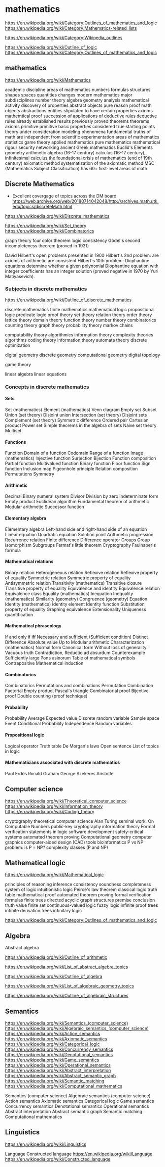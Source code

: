 # mathematics

https://en.wikipedia.org/wiki/Category:Outlines_of_mathematics_and_logic
https://en.wikipedia.org/wiki/Category:Mathematics-related_lists

https://en.wikipedia.org/wiki/Category:Wikipedia_outlines

https://en.wikipedia.org/wiki/Outline_of_logic
https://en.wikipedia.org/wiki/Category:Outlines_of_mathematics_and_logic

## mathematics

https://en.wikipedia.org/wiki/Mathematics

academic discipline
areas of mathematics
numbers
formulas
structures
shapes
spaces
quantities
changes
modern mathematics
major subdisciplines
number theory
algebra
geometry
analysis
mathematical activity
discovery of properties
abstract objects
pure reason
proof
math objects
abstractions
entities stipulated to have certain
properties
axioms
mathemtical proof
succession of applications of deductive rules
deductive rules
already established results
previously proved theorems
theorems
axioms
primitive
primitive basic properties considered true starting points
theory under consideration
modeling phenomena
fundamental truths of math are independent from scientific experimentation
areas of mathematics
statistics
game theory
applied mathematics
pure mathematics
mathematical rigour
security
networking
ancient Greek mathematics
Euclid's Elements
geometry
arithmetic
algebra (16-17 century)
calculus (16-17 century), infinitesimal calculus
the foundational crisis of mathematics (end of 19th century)
axiomatic method
systematization of the axiomatic method
MSC (Mathematics Subject Classification) has 60+ first-level areas of math


## Discrete Mathematics

* Excellent covergage of topics across the DM board
https://web.archive.org/web/20180714042048/http://archives.math.utk.edu/topics/discreteMath.html


https://en.wikipedia.org/wiki/Discrete_mathematics

https://en.wikipedia.org/wiki/Set_theory
https://en.wikipedia.org/wiki/Combinatorics

graph theory
four color theorem
logic
consistency
Gödel's second incompleteness theorem (proved in 1931)

David Hilbert's open problems presented in 1900
Hilbert's 2nd problem: are axioms of arithmetic are consistent
Hilbert's 10th problem: Diophantine equations determine whether a given polynomial Diophantine equation with integer coefficients has an integer solution (proved negative in 1970 by Yuri Matiyasevich).

### Subjects in discrete mathematics

https://en.wikipedia.org/wiki/Outline_of_discrete_mathematics

discrete mathematics
  finite mathematics
mathematical logic
  propositional logic
  predicate logic
  proof theory
set theory
  relation theory
  order theory
  lattice theory
  domain theory
  function theory
number theory
  combinatorics
  counting theory
graph theory
probability theory
  markov chains

computability theory
  algorithmics
  information theory
  complexity theories
  algorithms
  coding theory
  information theory
  automata theory
  discrete optimization

digital geometry
discrete geometry
computational geometry
digital topology

game theory

linear algebra
  linear equations

### Concepts in discrete mathematics

#### Sets
Set (mathematics)
Element (mathematics)
Venn diagram
Empty set
Subset
Union (set theory)
Disjoint union
Intersection (set theory)
Disjoint sets
Complement (set theory)
Symmetric difference
Ordered pair
Cartesian product
Power set
Simple theorems in the algebra of sets
Naive set theory
Multiset

#### Functions
Function
Domain of a function
Codomain
Range of a function
Image (mathematics)
Injective function
Surjection
Bijection
Function composition
Partial function
Multivalued function
Binary function
Floor function
Sign function
Inclusion map
Pigeonhole principle
Relation composition
Permutations
Symmetry

#### Arithmetic
Decimal
Binary numeral system
Divisor
Division by zero
Indeterminate form
Empty product
Euclidean algorithm
Fundamental theorem of arithmetic
Modular arithmetic
Successor function

#### Elementary algebra
Elementary algebra
Left-hand side and right-hand side of an equation
Linear equation
Quadratic equation
Solution point
Arithmetic progression
Recurrence relation
Finite difference
Difference operator
Groups
Group isomorphism
Subgroups
Fermat's little theorem
Cryptography
Faulhaber's formula

#### Mathematical relations
Binary relation
Heterogeneous relation
Reflexive relation
Reflexive property of equality
Symmetric relation
Symmetric property of equality
Antisymmetric relation
Transitivity (mathematics)
Transitive closure
Transitive property of equality
Equivalence and identity
Equivalence relation
Equivalence class
Equality (mathematics)
Inequation
Inequality (mathematics)
Similarity (geometry)
Congruence (geometry)
Equation
Identity (mathematics)
Identity element
Identity function
Substitution property of equality
Graphing equivalence
Extensionality
Uniqueness quantification

#### Mathematical phraseology
If and only if iff
Necessary and sufficient (Sufficient condition) 
Distinct
Difference
Absolute value
Up to
Modular arithmetic
Characterization (mathematics)
Normal form
Canonical form
Without loss of generality
Vacuous truth
Contradiction, Reductio ad absurdum
Counterexample
Sufficiently large
Pons asinorum
Table of mathematical symbols
Contrapositive 
Mathematical induction

#### Combinatorics
Combinatorics
Permutations and combinations
Permutation
Combination
Factorial
Empty product
Pascal's triangle
Combinatorial proof
Bijective proof
Double counting (proof technique)

#### Probability
Probability
Average
Expected value
Discrete random variable
Sample space
Event
Conditional Probability
Independence
Random variables

#### Propositional logic
Logical operator
Truth table
De Morgan's laws
Open sentence
List of topics in logic


#### Mathematicians associated with discrete mathematics
Paul Erdős
Ronald Graham
George Szekeres
Aristotle


## Computer science

https://en.wikipedia.org/wiki/Theoretical_computer_science
https://en.wikipedia.org/wiki/Information_theory
https://en.wikipedia.org/wiki/Coding_theory

cryptography
theoretical computer science
Alan Turing seminal work, On Computable Numbers
public-key cryptography
information theory
Formal verification
statements in logic
software development
safety-critical systems
automated theorem proving
Computational geometry
computer graphics
computer-aided design (CAD) tools
bioinformatics
P vs NP problem: is P = NP?
complexity classes (P and NP)

## Mathematical logic

https://en.wikipedia.org/wiki/Mathematical_logic

principles of reasoning
inference
consistency
soundness
completeness
system of logic
intuitionistic logic
Peirce's law
theorem
classical logic
truth table
mathematical proof
automated theorem proving
formal verification
formulas
finite trees
directed acyclic graph structures
premise
conclusion
truth value
finite set
continuous-valued logic
fuzzy logic
infinite proof trees
infinite derivation trees
infinitary logic

https://en.wikipedia.org/wiki/Category:Outlines_of_mathematics_and_logic


## Algebra

Abstract algebra

https://en.wikipedia.org/wiki/Outline_of_arithmetic

https://en.wikipedia.org/wiki/List_of_abstract_algebra_topics

https://en.wikipedia.org/wiki/Outline_of_algebra

https://en.wikipedia.org/wiki/List_of_algebraic_geometry_topics

https://en.wikipedia.org/wiki/Outline_of_algebraic_structures



## Semantics

https://en.wikipedia.org/wiki/Semantics_(computer_science)
https://en.wikipedia.org/wiki/Algebraic_semantics_(computer_science)
https://en.wikipedia.org/wiki/Action_semantics
https://en.wikipedia.org/wiki/Axiomatic_semantics
https://en.wikipedia.org/wiki/Categorical_logic
https://en.wikipedia.org/wiki/Concurrency_semantics
https://en.wikipedia.org/wiki/Denotational_semantics
https://en.wikipedia.org/wiki/Game_semantics
https://en.wikipedia.org/wiki/Operational_semantics
https://en.wikipedia.org/wiki/Abstract_interpretation
https://en.wikipedia.org/wiki/Abstract_semantic_graph
https://en.wikipedia.org/wiki/Semantic_matching
https://en.wikipedia.org/wiki/Computational_mathematics

Semantics (computer science)
Algebraic semantics (computer science)
Action semantics
Axiomatic semantics
Categorical logic
Game semantics
Concurrency semantics
Denotational semantics
Operational semantics
Abstract interpretation
Abstract semantic graph
Semantic matching
Computational mathematics


## Linguistics
https://en.wikipedia.org/wiki/Linguistics

Language
Constructed language
https://en.wikipedia.org/wiki/Language
https://en.wikipedia.org/wiki/Constructed_language
